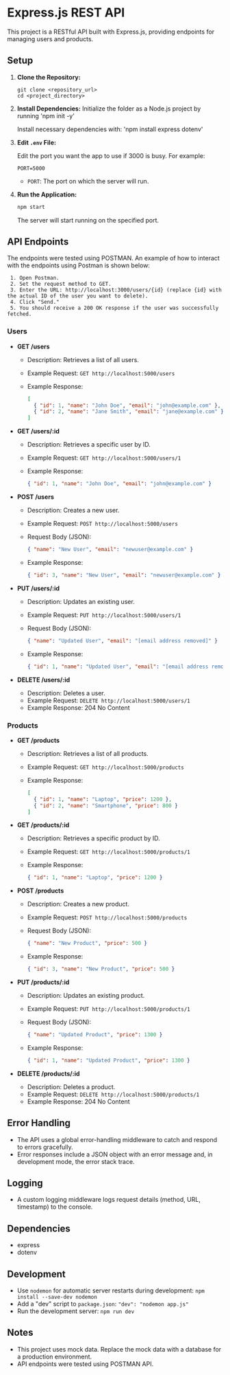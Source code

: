# Express.js REST API

This project is a RESTful API built with Express.js, providing endpoints for managing users and products.

## Setup

1.  **Clone the Repository:**

    ```Terminal
    git clone <repository_url>
    cd <project_directory>
    ```

2.  **Install Dependencies:**
    Initialize the folder as a Node.js project by running 'npm init -y'

    Install necessary dependencies with: 'npm install express dotenv'
    

3.  **Edit `.env` File:**

    Edit the port you want the app to use if 3000 is busy. For example:

    ```
    PORT=5000
    ```

    * `PORT`: The port on which the server will run.

4.  **Run the Application:**

    ```bash
    npm start
    ```

    The server will start running on the specified port.

## API Endpoints

The endpoints were tested using POSTMAN. An example of how to interact with the endpoints using Postman is shown below:

     1. Open Postman.
     2. Set the request method to GET.
     3. Enter the URL: http://localhost:3000/users/{id} (replace {id} with the actual ID of the user you want to delete).
     4. Click "Send."
     5. You should receive a 200 OK response if the user was successfully fetched.


### Users

* **GET /users**

    * Description: Retrieves a list of all users.
    * Example Request: `GET http://localhost:5000/users`
    * Example Response:

        ```json
        [
          { "id": 1, "name": "John Doe", "email": "john@example.com" },
          { "id": 2, "name": "Jane Smith", "email": "jane@example.com" }
        ]
        ```

* **GET /users/:id**

    * Description: Retrieves a specific user by ID.
    * Example Request: `GET http://localhost:5000/users/1`
    * Example Response:

        ```json
        { "id": 1, "name": "John Doe", "email": "john@example.com" }
        ```

* **POST /users**

    * Description: Creates a new user.
    * Example Request: `POST http://localhost:5000/users`
    * Request Body (JSON):

        ```json
        { "name": "New User", "email": "newuser@example.com" }
        ```

    * Example Response:

        ```json
        { "id": 3, "name": "New User", "email": "newuser@example.com" }
        ```

* **PUT /users/:id**

    * Description: Updates an existing user.
    * Example Request: `PUT http://localhost:5000/users/1`
    * Request Body (JSON):

        ```json
        { "name": "Updated User", "email": "[email address removed]" }
        ```

    * Example Response:

        ```json
        { "id": 1, "name": "Updated User", "email": "[email address removed]" }
        ```

* **DELETE /users/:id**

    * Description: Deletes a user.
    * Example Request: `DELETE http://localhost:5000/users/1`
    * Example Response: 204 No Content

### Products

* **GET /products**

    * Description: Retrieves a list of all products.
    * Example Request: `GET http://localhost:5000/products`
    * Example Response:

        ```json
        [
          { "id": 1, "name": "Laptop", "price": 1200 },
          { "id": 2, "name": "Smartphone", "price": 800 }
        ]
        ```

* **GET /products/:id**

    * Description: Retrieves a specific product by ID.
    * Example Request: `GET http://localhost:5000/products/1`
    * Example Response:

        ```json
        { "id": 1, "name": "Laptop", "price": 1200 }
        ```

* **POST /products**

    * Description: Creates a new product.
    * Example Request: `POST http://localhost:5000/products`
    * Request Body (JSON):

        ```json
        { "name": "New Product", "price": 500 }
        ```

    * Example Response:

        ```json
        { "id": 3, "name": "New Product", "price": 500 }
        ```

* **PUT /products/:id**

    * Description: Updates an existing product.
    * Example Request: `PUT http://localhost:5000/products/1`
    * Request Body (JSON):

        ```json
        { "name": "Updated Product", "price": 1300 }
        ```

    * Example Response:

        ```json
        { "id": 1, "name": "Updated Product", "price": 1300 }
        ```

* **DELETE /products/:id**

    * Description: Deletes a product.
    * Example Request: `DELETE http://localhost:5000/products/1`
    * Example Response: 204 No Content

## Error Handling

* The API uses a global error-handling middleware to catch and respond to errors gracefully.
* Error responses include a JSON object with an error message and, in development mode, the error stack trace.

## Logging

* A custom logging middleware logs request details (method, URL, timestamp) to the console.

## Dependencies

* express
* dotenv

## Development

* Use `nodemon` for automatic server restarts during development: `npm install --save-dev nodemon`
* Add a "dev" script to `package.json`: `"dev": "nodemon app.js"`
* Run the development server: `npm run dev`

## Notes

* This project uses mock data. Replace the mock data with a database for a production environment.
* API endpoints were tested using POSTMAN API.